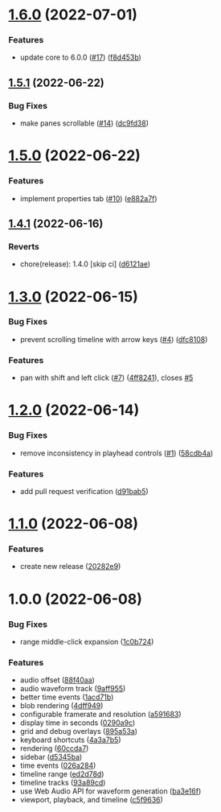 # [1.6.0](https://github.com/motion-canvas/ui/compare/v1.5.1...v1.6.0) (2022-07-01)


### Features

* update core to 6.0.0 ([#17](https://github.com/motion-canvas/ui/issues/17)) ([f8d453b](https://github.com/motion-canvas/ui/commit/f8d453b22beb5250ea822d274ed2ab6bfea5c39c))

## [1.5.1](https://github.com/motion-canvas/ui/compare/v1.5.0...v1.5.1) (2022-06-22)


### Bug Fixes

* make panes scrollable ([#14](https://github.com/motion-canvas/ui/issues/14)) ([dc9fd38](https://github.com/motion-canvas/ui/commit/dc9fd380285c9dfcc6d8503cca87c32e01f11381))

# [1.5.0](https://github.com/motion-canvas/ui/compare/v1.4.1...v1.5.0) (2022-06-22)


### Features

* implement properties tab ([#10](https://github.com/motion-canvas/ui/issues/10)) ([e882a7f](https://github.com/motion-canvas/ui/commit/e882a7f52315a63508035899037cbab3278c1553))

## [1.4.1](https://github.com/motion-canvas/ui/compare/v1.4.0...v1.4.1) (2022-06-16)


### Reverts

* chore(release): 1.4.0 [skip ci] ([d6121ae](https://github.com/motion-canvas/ui/commit/d6121ae946e9e79e1e6ddee4b8b0dd839d122c55))

# [1.3.0](https://github.com/motion-canvas/ui/compare/v1.2.0...v1.3.0) (2022-06-15)


### Bug Fixes

* prevent scrolling timeline with arrow keys ([#4](https://github.com/motion-canvas/ui/issues/4)) ([dfc8108](https://github.com/motion-canvas/ui/commit/dfc8108976f5c20a4b4a44bee788ee71011769c6))


### Features

* pan with shift and left click ([#7](https://github.com/motion-canvas/ui/issues/7)) ([4ff8241](https://github.com/motion-canvas/ui/commit/4ff82419bd0066c8efa2675b196c273b7105a7ca)), closes [#5](https://github.com/motion-canvas/ui/issues/5)

# [1.2.0](https://github.com/motion-canvas/ui/compare/v1.1.0...v1.2.0) (2022-06-14)


### Bug Fixes

* remove inconsistency in playhead controls ([#1](https://github.com/motion-canvas/ui/issues/1)) ([58cdb4a](https://github.com/motion-canvas/ui/commit/58cdb4a26144f9933dba64d687fa63d442f115bd))


### Features

* add pull request verification ([d91bab5](https://github.com/motion-canvas/ui/commit/d91bab55832fed3e494842e9e17eed5281efecbb))

# [1.1.0](https://github.com/motion-canvas/ui/compare/v1.0.0...v1.1.0) (2022-06-08)


### Features

* create new release ([20282e9](https://github.com/motion-canvas/ui/commit/20282e9745a42c5bf62d104afe65fa71fbd973a2))

# 1.0.0 (2022-06-08)


### Bug Fixes

* range middle-click expansion ([1c0b724](https://github.com/motion-canvas/ui/commit/1c0b7243cffa3e33779b736ecce2dad19880f796))


### Features

* audio offset ([88f40aa](https://github.com/motion-canvas/ui/commit/88f40aa93bb23090058965bd7d76b81106804c05))
* audio waveform track ([9aff955](https://github.com/motion-canvas/ui/commit/9aff955ef472644834d1232b90a93b935127fffd))
* better time events ([1acd71b](https://github.com/motion-canvas/ui/commit/1acd71bb4d13d927040b42a8f77faf87ee185a3b))
* blob rendering ([4dff949](https://github.com/motion-canvas/ui/commit/4dff949de9a7cfa781e9738c625c5c46d63e1da5))
* configurable framerate and resolution ([a591683](https://github.com/motion-canvas/ui/commit/a591683f93e92f1f41ad89fd7d23eea67d32e3ac))
* display time in seconds ([0290a9c](https://github.com/motion-canvas/ui/commit/0290a9cb0775693a4cde7d1fa3bee90c9329dcfb))
* grid and debug overlays ([895a53a](https://github.com/motion-canvas/ui/commit/895a53ab4222c8d57a3e0d924181ee370b1356d7))
* keyboard shortcuts ([4a3a7b5](https://github.com/motion-canvas/ui/commit/4a3a7b53bccd89bd1dd93207e3e1b9640bdf6102))
* rendering ([60ccda7](https://github.com/motion-canvas/ui/commit/60ccda723361751f28bc1144de314388551c95a2))
* sidebar ([d5345ba](https://github.com/motion-canvas/ui/commit/d5345ba444296b1648fab17274e241d879054833))
* time events ([026a284](https://github.com/motion-canvas/ui/commit/026a2840a3625172431fb073a513fea4499164d4))
* timeline range ([ed2d78d](https://github.com/motion-canvas/ui/commit/ed2d78dbba4211aac5317035f7ce0931db90a59a))
* timeline tracks ([93a89cd](https://github.com/motion-canvas/ui/commit/93a89cd6edf055ac7847b508ee4364eb42a6bcd4))
* use Web Audio API for waveform generation ([ba3e16f](https://github.com/motion-canvas/ui/commit/ba3e16f04a12de87408ca68df5acacf5610ed617))
* viewport, playback, and timeline ([c5f9636](https://github.com/motion-canvas/ui/commit/c5f96360258a8dca5faa66c79451969da7eebabc))
